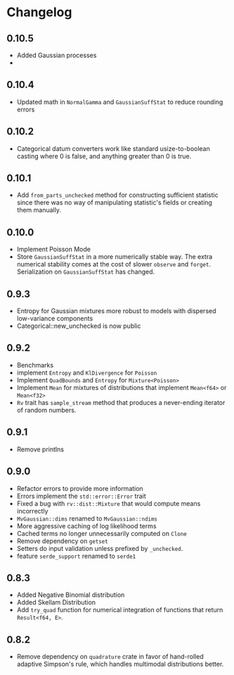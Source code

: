 # Changelog

## 0.10.5
- Added Gaussian processes
-
## 0.10.4
- Updated math in `NormalGamma` and `GaussianSuffStat` to reduce rounding errors

## 0.10.2
- Categorical datum converters work like standard usize-to-boolean casting where 0 is false, and anything greater than 0 is true.

## 0.10.1
- Add `from_parts_unchecked` method for constructing sufficient statistic since there was no way of manipulating statistic's fields or creating them manually.

## 0.10.0
- Implement Poisson Mode
- Store `GaussianSuffStat` in a more numerically stable way. The extra numerical stability comes at the cost of slower `observe` and `forget`. Serialization on `GaussianSuffStat` has changed.

## 0.9.3
- Entropy for Gaussian mixtures more robust to models with dispersed low-variance components
- Categorical::new_unchecked is now public

## 0.9.2
- Benchmarks
- implement `Entropy` and `KlDivergence` for `Poisson`
- Implement `QuadBounds` and `Entropy` for `Mixture<Poisson>`
- Implement `Mean` for mixtures of distributions that implement `Mean<f64>` or `Mean<f32>`
- `Rv` trait has `sample_stream` method that produces a never-ending iterator of random numbers.

## 0.9.1
- Remove printlns

## 0.9.0
- Refactor errors to provide more information
- Errors implement the `std::error::Error` trait
- Fixed a bug with `rv::dist::Mixture` that would compute means incorrectly
- `MvGaussian::dims` renamed to `MvGaussian::ndims`
- More aggressive caching of log likelihood terms
- Cached terms no longer unnecessarily computed on `Clone`
- Remove dependency on `getset`
- Setters do input validation unless prefixed by `_unchecked`.
- feature `serde_support` renamed to `serde1`

## 0.8.3
- Added Negative Binomial distribution
- Added Skellam Distribution
- Add `try_quad` function for numerical integration of functions that return `Result<f64, E>`.

## 0.8.2
- Remove dependency on `quadrature` crate in favor of hand-rolled adaptive Simpson's rule, which handles multimodal distributions better.
